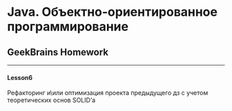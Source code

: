 # Java. Объектно-ориентированное программирование
## GeekBrains Homework

---

#### Lesson6

Рефакторинг и\или оптимизация проекта предыдущего дз с учетом теоретических основ SOLID’а

